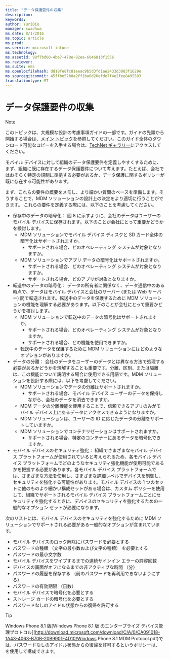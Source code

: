 ```yaml
---
title: "データ保護要件の収集"
description: 
keywords: 
author: YuriDio
manager: swadhwa
ms.date: 8/1/2016
ms.topic: article
ms.prod: 
ms.service: microsoft-intune
ms.technology: 
ms.assetid: 98f7bd00-4be7-478e-82ea-6046813f1556
ms.reviewer: 
ms.suite: ems
ms.openlocfilehash: dd18fe8fc81eeac9b5d3fd1ae2433d3883f1629e
ms.sourcegitcommit: 45ffbe57b8a2ff1ba6d26efde7f4e2fee8495593
translationtype: MT
---
```

# <a name=""></a>データ保護要件の収集

>[!NOTE]
>このトピックは、大規模な設計の考慮事項ガイドの一部です。ガイドの先頭から開始する場合は、[メイン トピック](mdm-design-considerations-guide.md)を参照してください。このガイド全体のダウンロード可能なコピーを入手する場合は、[TechNet ギャラリー](https://gallery.technet.microsoft.com/Mobile-Device-Management-7d401582)にアクセスしてください。

モバイル デバイスに対して組織のデータ保護要件を定義しやすくするために、まず、組織に既に存在するデータ保護要件について考えます。たとえば、会社ではおそらく特定の規制に準拠する必要があるか、データ保護に関するポリシーが既に存在する可能性があります。 

まず、これらの要件の概要をメモし、より細かい質問のベースを準備します。そうすることで、MDM ソリューションの設計上の決定をより適切に行うことができます。 これらの要件を定義する際には、以下のことを考慮してください。

- 保存中のデータの暗号化︰ 図 8 に示すように、会社のデータはユーザーのモバイル デバイスに保存されます。以下のことが会社にとって重要かどうかを検討します。 
    - MDM ソリューションでモバイル デバイス ディスクと SD カード全体の暗号化はサポートされますか。
        - サポートされる場合、どのオペレーティング システムが対象となりますか。
    - MDM ソリューションでアプリ データの暗号化はサポートされますか。
        - サポートされる場合、どのオペレーティング システムが対象となりますか。
        - サポートされる場合、どのアプリが対象となりますか。
- 転送中のデータの暗号化︰ データの所有者に関係なく、データ通信中のある時点で、データはモバイル デバイスと会社のサーバー (または Web サーバー) 間で転送されます。転送中のデータを保護するために MDM ソリューションの機能を理解する必要があります。以下のことが会社にとって重要かどうかを検討します。 
    - MDM ソリューションで転送中のデータの暗号化はサポートされますか。
        - サポートされる場合、どのオペレーティング システムが対象となりますか。
        - サポートされる場合、どの機能を使用できますか。
    - 転送中のデータを保護するために MDM ソリューションにはどのようなオプションがありますか。
- データの分離︰ 会社のデータをユーザーのデータとは異なる方法で処理する必要があるかどうかを理解することも重要です。分離、区別、または隔離は、この機能について説明する場合に使用できる用語です。MDM ソリューションを設計する際には、以下を考慮してください。
    - MDM ソリューションでデータの分離はサポートされますか。
        - サポートされる場合、モバイル デバイス ユーザーのデータを保持しながら、会社のデータを消去できますか。
    - MDM データの分離機能を使用することで、信頼できるアプリのみがモバイル デバイス上にあるデータにアクセスできるようになりますか。
    - MDM ソリューションは、ユーザーの ID に応じたデータの分離をサポートしていますか。
    - MDM ソリューションでコンテナリゼーションはサポートされますか。
        - サポートされる場合、特定のコンテナーにあるデータを暗号化できますか。
- モバイル デバイスのセキュリティ強化︰ 組織でさまざまなモバイル デバイス プラットフォームが使用されていると考えられるため、各モバイル デバイス プラットフォームでどのようなセキュリティ強化機能が使用可能であるかを把握する必要があります。各モバイル デバイス プラットフォームでは、さまざまな方法を使用し、さまざまな詳細レベルでデバイスを制御し、セキュリティを強化する可能性があります。モバイル デバイスの 1 つのセットに他のものより細かい構成セットがある場合は、カスタム ポリシーを使用して、組織でサポートされるモバイル デバイス プラットフォームごとにセキュリティを強化するときに、デバイスのセキュリティを強化するための一般的なオプション セットが必要になります。 

次のリストには、モバイル デバイスのセキュリティを強化するために MDM ソリューションでサポートされる必要がある一般的なオプションが含まれています。

- モバイル デバイスのロック解除にパスワードを必要とする
- パスワードの種類 （文字の最小数および文字の種類） を必要とする
- パスワードの最小文字数
- モバイル デバイスをワイプするまでの連続サインイン エラーの許容回数
- デバイスの画面がオフになるまでの非アクティブな時間 （分）
- パスワードの履歴を保存する （前のパスワードを再利用できないようにする）
- パスワードの有効期限 （日数）
- モバイル デバイスで暗号化を必要とする
- ストレージ カードの暗号化を必要とする
- パスワードなしのアイドル状態からの復帰を許可する

>[!TIP] 
> Windows Phone 8.1 版[Windows Phone 8.1 版 のエンタープライズ デバイス管理プロトコル](http://download.microsoft.com/download/C/A/0/CA091018-1A43-4063-B70B-20B9901F4D10/Windows Phone 8.1 MDM Protocol.pdf)では、パスワードなしのアイドル状態からの復帰を許可するというポリシーは、 を使用して構成できます。
